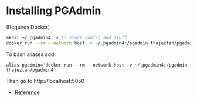 # Installing PGAdmin

(Requires Docker)

```sh
mkdir ~/.pgadmin4  # to store config and stuff
docker run --rm --network host -v ~/.pgadmin4:/pgadmin thajeztah/pgadmin4
```

To bash aliases add

`alias pgadmin='docker run --rm --network host -v ~/.pgadmin4:/pgadmin thajeztah/pgadmin4'`

Then go to http://localhost:5050

- [Reference](https://stackoverflow.com/questions/41260004/error-trying-to-run-pgadmin4#answer-51593274)
